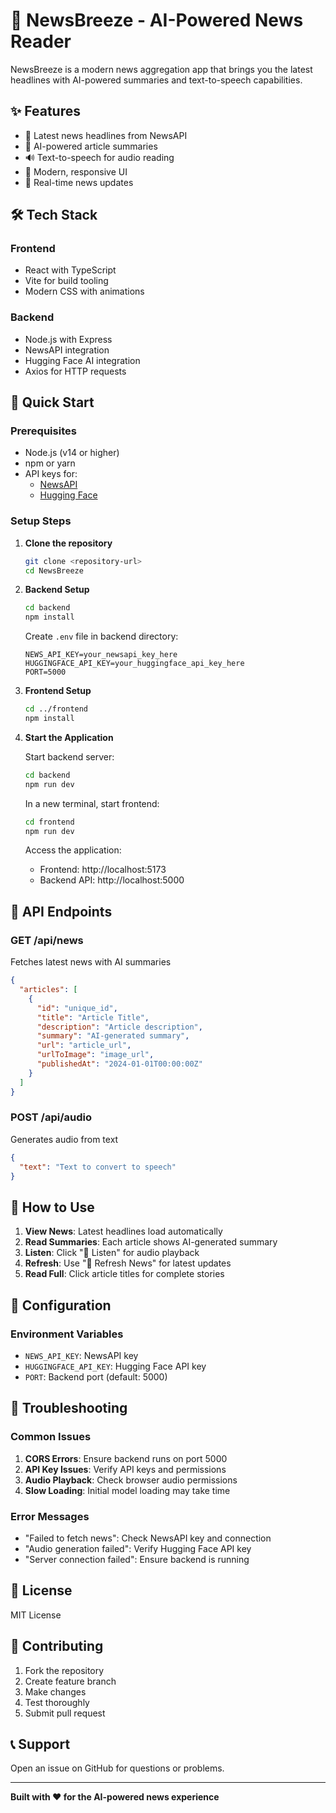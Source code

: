 # 📰 NewsBreeze - AI-Powered News Reader

NewsBreeze is a modern news aggregation app that brings you the latest headlines with AI-powered summaries and text-to-speech capabilities.

## ✨ Features

- 📰 Latest news headlines from NewsAPI
- 🤖 AI-powered article summaries
- 🔊 Text-to-speech for audio reading
- 🎨 Modern, responsive UI
- 🔄 Real-time news updates

## 🛠️ Tech Stack

### Frontend
- React with TypeScript
- Vite for build tooling
- Modern CSS with animations

### Backend
- Node.js with Express
- NewsAPI integration
- Hugging Face AI integration
- Axios for HTTP requests

## 🚀 Quick Start

### Prerequisites
- Node.js (v14 or higher)
- npm or yarn
- API keys for:
  - [NewsAPI](https://newsapi.org/)
  - [Hugging Face](https://huggingface.co/)

### Setup Steps

1. **Clone the repository**
   ```bash
   git clone <repository-url>
   cd NewsBreeze
   ```

2. **Backend Setup**
   ```bash
   cd backend
   npm install
   ```

   Create `.env` file in backend directory:
   ```env
   NEWS_API_KEY=your_newsapi_key_here
   HUGGINGFACE_API_KEY=your_huggingface_api_key_here
   PORT=5000
   ```

3. **Frontend Setup**
   ```bash
   cd ../frontend
   npm install
   ```

4. **Start the Application**

   Start backend server:
   ```bash
   cd backend
   npm run dev
   ```

   In a new terminal, start frontend:
   ```bash
   cd frontend
   npm run dev
   ```

   Access the application:
   - Frontend: http://localhost:5173
   - Backend API: http://localhost:5000

## 📡 API Endpoints

### GET /api/news
Fetches latest news with AI summaries
```json
{
  "articles": [
    {
      "id": "unique_id",
      "title": "Article Title",
      "description": "Article description",
      "summary": "AI-generated summary",
      "url": "article_url",
      "urlToImage": "image_url",
      "publishedAt": "2024-01-01T00:00:00Z"
    }
  ]
}
```

### POST /api/audio
Generates audio from text
```json
{
  "text": "Text to convert to speech"
}
```

## 🎯 How to Use

1. **View News**: Latest headlines load automatically
2. **Read Summaries**: Each article shows AI-generated summary
3. **Listen**: Click "🎵 Listen" for audio playback
4. **Refresh**: Use "🔄 Refresh News" for latest updates
5. **Read Full**: Click article titles for complete stories

## 🔧 Configuration

### Environment Variables
- `NEWS_API_KEY`: NewsAPI key
- `HUGGINGFACE_API_KEY`: Hugging Face API key
- `PORT`: Backend port (default: 5000)

## 🚨 Troubleshooting

### Common Issues
1. **CORS Errors**: Ensure backend runs on port 5000
2. **API Key Issues**: Verify API keys and permissions
3. **Audio Playback**: Check browser audio permissions
4. **Slow Loading**: Initial model loading may take time

### Error Messages
- "Failed to fetch news": Check NewsAPI key and connection
- "Audio generation failed": Verify Hugging Face API key
- "Server connection failed": Ensure backend is running

## 📝 License
MIT License

## 🤝 Contributing
1. Fork the repository
2. Create feature branch
3. Make changes
4. Test thoroughly
5. Submit pull request

## 📞 Support
Open an issue on GitHub for questions or problems.

---

**Built with ❤️ for the AI-powered news experience**
